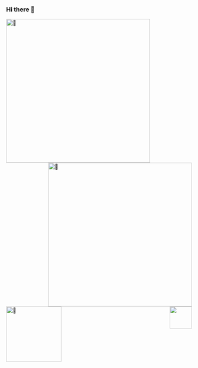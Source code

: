 ### Hi there 👋

[<img align="left" width="390" alt="🦑" src="https://github-readme-stats.vercel.app/api/top-langs/?username=zivenyang&layout=compact">](#)
[<img align="right" width="390" alt="🦑" src="https://github-readme-stats.vercel.app/api?username=zivenyang&show_icons=true">](#)
[<img align="left" width="150" alt="🦑" src="https://count.getloli.com/get/@zivenyang?theme=rule34">](#)
<img src="https://yangziwen-1253497369.file.myqcloud.com/images/%E7%99%BD%E7%8B%90.gif" height="60" align="right"/>
